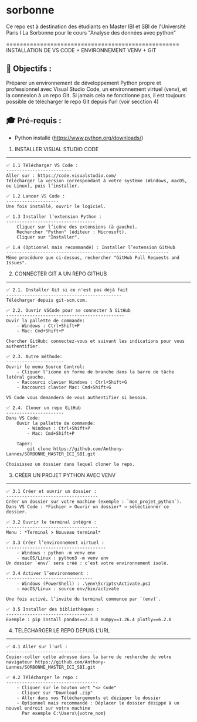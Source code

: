 # sorbonne
Ce repo est à destination des étudiants en Master IBI et SBI de l'Université Paris I La Sorbonne pour le cours "Analyse des données avec python"

===================================================
INSTALLATION DE VS CODE + ENVIRONNEMENT VENV + GIT


🎯 Objectifs :
---------------
Préparer un environnement de développement Python propre et professionnel avec Visual Studio Code, un environnement virtuel (venv), et la connexion à un repo Git.
Si jamais cela ne fonctionne pas, il est toujours possible de télécharger le repo Git depuis l'url (voir secction 4)

🎓 Pré-requis :
----------------
- Python installé (https://www.python.org/downloads/)


1. INSTALLER VISUAL STUDIO CODE
-------------------------------

    ✅ 1.1 Télécharger VS Code :
    -------------------------
    Aller sur : https://code.visualstudio.com/
    Télécharger la version correspondant à votre système (Windows, macOS, ou Linux), puis l’installer.

    ✅ 1.2 Lancer VS Code :
    --------------------
    Une fois installé, ouvrir le logiciel.

    ✅ 1.3 Installer l’extension Python :
    ----------------------------------
        Cliquer sur l’icône des extensions (à gauche).
        Rechercher "Python" (éditeur : Microsoft).
        Cliquer sur "Installer".

    ✅ 1.4 (Optionnel mais recommandé) : Installer l’extension GitHub
    --------------------------------------------------------------
    Même procédure que ci-dessus, rechercher "GitHub Pull Requests and Issues".



2. CONNECTER GIT A UN REPO GITHUB
----------------------------------

    ✅ 2.1. Installer Git si ce n'est pas déjà fait
    --------------------------------------------
    Télécharger depuis git-scm.com.

    ✅ 2.2. Ouvrir VSCode pour se connecter à GitHub
    ---------------------------------------------
    Ouvir la pallette de commande:
        - Windows : Ctrl+Shift+P
        - Mac: Cmd+Shift+P

    Chercher GitHub: connectez-vous et suivant les indications pour vous authentifier.

    ✅ 2.3. Autre méthode:
    ----------------------
    Ouvrir le menu Source Control:
        - Cliquer l'icone en forme de branche dans la barre de tâche latéral gauche.
        - Raccourci clavier Windows : Ctrl+Shift+G
        - Raccourci clavier Mac: Cmd+Shift+G

    VS Code vous demandera de vous authentifier si besoin.

    ✅ 2.4. Cloner un repo GitHub
    ----------------------
    Dans VS Code:
        Ouvir la pallette de commande:
            - Windows : Ctrl+Shift+P
            - Mac: Cmd+Shift+P

        Taper:
            git clone https://github.com/Anthony-Lannes/SORBONNE_MASTER_ICI_SBI.git

    Choisissez un dossier dans lequel cloner le repo.


3. CRÉER UN PROJET PYTHON AVEC VENV
-----------------------------------

    ✅ 3.1 Créer et ouvrir un dossier :
    -----------------------------------
    Créer un dossier sur votre machine (exemple : `mon_projet_python`).
    Dans VS Code : *Fichier > Ouvrir un dossier* → sélectionner ce dossier.

    ✅ 3.2 Ouvrir le terminal intégré :
    -----------------------------------
    Menu : *Terminal > Nouveau terminal*

    ✅ 3.3 Créer l’environnement virtuel :
    --------------------------------------
        - Windows : python -m venv env
        - macOS/Linux : python3 -m venv env
    Un dossier `env/` sera créé : c’est votre environnement isolé.

    ✅ 3.4 Activer l’environnement :
    ---------------------------------
        - Windows (PowerShell) : .\env\Scripts\Activate.ps1
        - macOS/Linux : source env/bin/activate

    Une fois activé, l’invite du terminal commence par `(env)`.

    ✅ 3.5 Installer des bibliothèques :
    ---------------------------------
    Exemple : pip install pandas==2.3.0 numpy==1.26.4 plotly==6.2.0


4. TELECHARGER LE REPO DEPUIS L'URL
-----------------------------------

    ✅ 4.1 Aller sur l'url :
    -----------------------------------
    Copier-coller cette adresse dans la barre de recherche de votre navigateur https://github.com/Anthony-Lannes/SORBONNE_MASTER_ICI_SBI.git

    ✅ 4.2 Télécharger le repo :
    -----------------------------------
        - Cliquer sur le bouton vert "<> Code"
        - Cliquer sur "Download .zip"
        - Aller dans vos Téléchargements et dézipper le dossier
        - Optionnel mais recommandé : Déplacer le dossier dézippé à un nouvel endroit sur votre machine 
          Par exemple C:\Users\{votre_nom}
